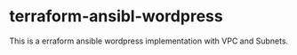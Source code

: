 # terraform-ansibl-wordpress
This is a erraform ansible wordpress implementation with VPC and Subnets.

